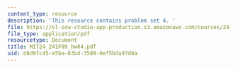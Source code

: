 ```yaml
---
content_type: resource
description: 'This resource contains problem set 4. '
file: https://ol-ocw-studio-app-production.s3.amazonaws.com/courses/24-241-logic-i-fall-2009/d8d9fc45e5ba63bd35890ef5bda97d8a_MIT24_241F09_hw04.pdf
file_type: application/pdf
resourcetype: Document
title: MIT24_241F09_hw04.pdf
uid: d8d9fc45-e5ba-63bd-3589-0ef5bda97d8a
---
```

